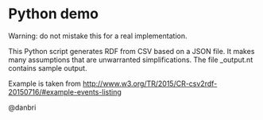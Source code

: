 # Python demo

Warning: do not mistake this for a real implementation.

This Python script generates RDF from CSV based on a JSON file. It 
makes many assumptions that are unwarranted simplifications. The 
file _output.nt contains sample output.

Example is taken from http://www.w3.org/TR/2015/CR-csv2rdf-20150716/#example-events-listing

@danbri
